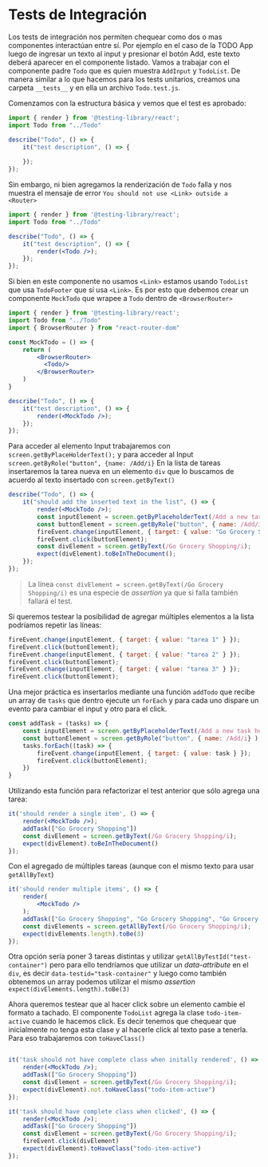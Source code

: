 # Tests de Integración
Los tests de integración nos permiten chequear como dos o mas componentes interactúan entre sí.
Por ejemplo en el caso de la TODO App luego de ingresar un texto al input y presionar el botón Add, este texto deberá aparecer en el componente listado.
Vamos a trabajar con el componente padre `Todo` que es quien muestra `AddInput` y `TodoList`. De manera similar a lo que hacemos para los tests unitarios, creamos una carpeta `__tests__` y en ella un archivo `Todo.test.js`.

Comenzamos con la estructura básica y vemos que el test es aprobado:
```jsx
import { render } from '@testing-library/react';
import Todo from "../Todo"

describe("Todo", () => {
	it("test description", () => {
	
	});
});
```
Sin embargo, ni bien agregamos la renderización de `Todo` falla y nos muestra el mensaje de error `You should not use <Link> outside a <Router>`

```jsx
import { render } from '@testing-library/react';
import Todo from "../Todo"

describe("Todo", () => {
	it("test description", () => {
		render(<Todo />);
	});
});
```

Si bien en este componente no usamos `<Link>` estamos usando `TodoList` que usa `TodoFooter` que sí usa `<Link>`. Es por esto que debemos crear un componente `MockTodo` que wrapee a `Todo` dentro de `<BrowserRouter>`

```jsx
import { render } from '@testing-library/react';
import Todo from "../Todo"
import { BrowserRouter } from "react-router-dom"

const MockTodo = () => {
    return (
        <BrowserRouter>
          <Todo/>
        </BrowserRouter>
    )
}

describe("Todo", () => {
	it("test description", () => {
		render(<MockTodo />);
	});
});
```

Para acceder al elemento Input trabajaremos con `screen.getByPlaceHolderText();` y para acceder al Input `screen.getByRole("button", {name: /Add/i}`
En la lista de tareas insertaremos la tarea nueva en un elemento `div` que lo buscamos de acuerdo al texto insertado con `screen.getByText()`

```jsx
describe("Todo", () => {
	it("should add the inserted text in the list", () => {
        render(<MockTodo />);
        const inputElement = screen.getByPlaceholderText(/Add a new task here.../i);
        const buttonElement = screen.getByRole("button", { name: /Add/i} );
        fireEvent.change(inputElement, { target: { value: "Go Grocery Shopping" } });
        fireEvent.click(buttonElement);
        const divElement = screen.getByText(/Go Grocery Shopping/i);
        expect(divElement).toBeInTheDocument();
    });
});
```

> La línea `const divElement = screen.getByText(/Go Grocery Shopping/i)` es una especie de *assertion* ya que si falla también fallará el test.

Si queremos testear la posibilidad de agregar múltiples elementos a la lista podríamos repetir las líneas:
```jsx
fireEvent.change(inputElement, { target: { value: "tarea 1" } });
fireEvent.click(buttonElement);
fireEvent.change(inputElement, { target: { value: "tarea 2" } });
fireEvent.click(buttonElement);
fireEvent.change(inputElement, { target: { value: "tarea 3" } });
fireEvent.click(buttonElement);
```
Una mejor práctica es insertarlos mediante una función `addTodo` que recibe un array de `tasks` que dentro ejecute un `forEach` y para cada uno dispare un evento para cambiar el input y otro para el click.

```jsx
const addTask = (tasks) => {
    const inputElement = screen.getByPlaceholderText(/Add a new task here.../i);
    const buttonElement = screen.getByRole("button", { name: /Add/i} );
    tasks.forEach((task) => {
        fireEvent.change(inputElement, { target: { value: task } });
        fireEvent.click(buttonElement);
    })
}
```
Utilizando esta función para refactorizar el test anterior que sólo agrega una tarea:
```jsx
it('should render a single item', () => {
    render(<MockTodo />);
    addTask(["Go Grocery Shopping"])
    const divElement = screen.getByText(/Go Grocery Shopping/i);
    expect(divElement).toBeInTheDocument()
});
```
Con el agregado de múltiples tareas (aunque con el mismo texto para usar `getAllByText`)
```jsx
it('should render multiple items', () => {
    render(
        <MockTodo />
    );
    addTask(["Go Grocery Shopping", "Go Grocery Shopping", "Go Grocery Shopping"])
    const divElements = screen.getAllByText(/Go Grocery Shopping/i);
    expect(divElements.length).toBe(3)
});
```

Otra opción sería poner 3 tareas distintas y utilizar `getAllByTestId("test-container")` pero para ello tendríamos que utilizar un *data-attribute* en el `div`, es decir `data-testid="task-container"` y luego como también obtenemos un array podemos utilizar el mismo *assertion* `expect(divElements.length).toBe(3)`

Ahora queremos testear que al hacer click sobre un elemento cambie el formato a tachado. El componente `TodoList` agrega la clase `todo-item-active` cuando le hacemos click. Es decir tenemos que chequear que inicialmente no tenga esta clase y al hacerle click al texto pase a tenerla. Para eso trabajaremos con `toHaveClass()`

```jsx

it('task should not have complete class when initally rendered', () => {
    render(<MockTodo />);
    addTask(["Go Grocery Shopping"])
    const divElement = screen.getByText(/Go Grocery Shopping/i);
    expect(divElement).not.toHaveClass("todo-item-active")
});

it('task should have complete class when clicked', () => {
    render(<MockTodo />);
    addTask(["Go Grocery Shopping"])
    const divElement = screen.getByText(/Go Grocery Shopping/i);
    fireEvent.click(divElement)
    expect(divElement).toHaveClass("todo-item-active")
});
```